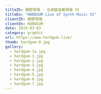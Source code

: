 ```yaml
---
titleZh: 硬膠現場 · 合成器音樂現場 VI
titleEn: "HARDGUM Live of Synth Music VI"
clientZh: 硬膠現場
clientEn: HARDGUM
date: 2019-03-03
category: graphic
url: https://www.hardgum.live/
thumb: hardgum-0.jpg
gallery:
  - hardgum-1a.jpg
  - hardgum-1.jpg
  - hardgum-2.jpg
  - hardgum-3.jpg
  - hardgum-4.jpg
  - hardgum-5.jpg
  - hardgum-6.jpg
  - hardgum-7.jpg
---
```

